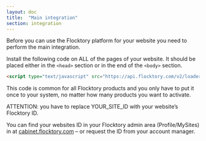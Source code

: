 ```yaml
---
layout: doc
title:  "Main integration"
section: integration
---
```


Before you can use the Flocktory platform for your website you need to perform the main integration.

Install the following code on ALL of the pages of your website. It should be placed either in the `<head>` section or in the end of the `<body>` section.

```html
<script type="text/javascript" src="https://api.flocktory.com/v2/loader.js?site_id=YOUR_SITE_ID" async="async"></script>
```

This code is common for all Flocktory products and you only have to put it once to your system, no matter how many products you want to activate.

ATTENTION: you have to replace YOUR_SITE_ID with your website’s Flocktory ID.

You can find your websites ID in your Flocktory admin area (Profile/MySites) in at [cabinet.flocktory.com](https://cabinet.flocktory.com/) – or request the ID from your account manager.
